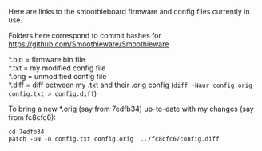 Here are links to the smoothieboard firmware and config files currently in use.

Folders here correspond to commit hashes for https://github.com/Smoothieware/Smoothieware

*.bin = firmware bin file  
*.txt = my modified config file  
*.orig = unmodified config file  
*.diff = diff between my .txt and their .orig config (`diff -Naur config.orig config.txt > config.diff`)

To bring a new *.orig (say from 7edfb34) up-to-date with my changes (say from fc8cfc6):
```
cd 7edfb34
patch -uN -o config.txt config.orig  ../fc8cfc6/config.diff
```
